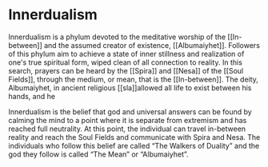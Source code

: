 <!-- wiki-header-section:start -->
# Innerdualism

<!-- wiki-header-section:end -->

<!-- not-for-live-publishing:start -->
<!-- obsidian-pull:start -->
Innerdualism is a phylum devoted to the meditative worship of the [[In-between]] and the assumed creator of existence, [[Albumaiyhet]]. Followers of this phylum aim to achieve a state of inner stillness and realization of one's true spiritual form, wiped clean of all connection to reality. In this search, prayers can be heard by the [[Spira]] and [[Nesa]] of the [[Soul Fields]], through the medium, or mean, that is the [[In-between]]. The deity, Albumaiyhet, in ancient religious [[sla]]allowed all life to exist between his hands, and he



Innerdualism is the belief that god and universal answers can be found by calming the mind to a point where it is separate from extremism and has reached full neutrality. At this point, the individual can travel in-between reality and reach the Soul Fields and communicate with Spira and Nesa. The individuals who follow this belief are called “The Walkers of Duality” and the god they follow is called “The Mean” or “Albumaiyhet”.

<!-- obsidian-pull:end -->
<!-- not-for-live-publishing:end -->